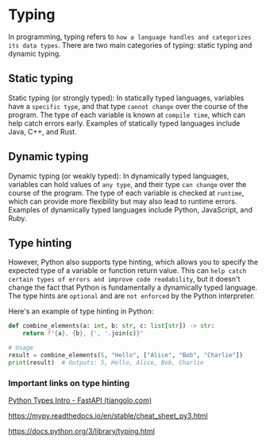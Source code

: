 # Typing

In programming, typing refers to `how a language handles and categorizes its data types`. There are two main categories of typing: static typing and dynamic typing.

## Static typing

Static typing (or strongly typed): In statically typed languages, variables have a `specific type`, and that type `cannot change` over the course of the program. The type of each variable is known at `compile time`, which can help catch errors early. Examples of statically typed languages include Java, C++, and Rust.

## Dynamic typing

Dynamic typing (or weakly typed): In dynamically typed languages, variables can hold values of `any type`, and their type `can change` over the course of the program. The type of each variable is checked at `runtime`, which can provide more flexibility but may also lead to runtime errors. Examples of dynamically typed languages include Python, JavaScript, and Ruby.

## Type hinting

However, Python also supports type hinting, which allows you to specify the expected type of a variable or function return value. This can `help catch certain types of errors and improve code readability`, but it doesn't change the fact that Python is fundamentally a dynamically typed language. The type hints are `optional` and are `not enforced` by the Python interpreter.

Here's an example of type hinting in Python:

```python
def combine_elements(a: int, b: str, c: list[str]) -> str:
    return f"{a}, {b}, {', '.join(c)}"

# Usage
result = combine_elements(5, "Hello", ["Alice", "Bob", "Charlie"])
print(result)  # Outputs: 5, Hello, Alice, Bob, Charlie
```

### Important links on type hinting

[Python Types Intro - FastAPI (tiangolo.com)](https://fastapi.tiangolo.com/python-types/)

<https://mypy.readthedocs.io/en/stable/cheat_sheet_py3.html>

<https://docs.python.org/3/library/typing.html>
